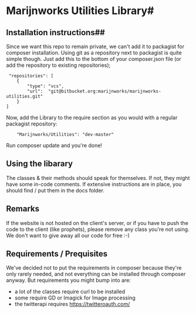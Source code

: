 # Marijnworks Utilities  Library#

## Installation instructions##

Since we want this repo to remain private, we can't add it to packagist for composer installation. Using git as a repository next to packagist is quite simple though. Just add this to the bottom of your composer.json file (or add the repository to existing repositories);
```!json
 "repositories": [
    {
        "type": "vcs",
        "url":  "git@bitbucket.org:marijnworks/marijnworks-utilities.git"
    }
]
```

Now, add the Library to the require section as you would with a regular packagist repository:
```
    "Marijnworks/Utilities": "dev-master"
```        

Run composer update and you're done!

## Using the libarary ##
The classes & their methods should speak for themselves. If not, they might have some in-code comments. 
If  extensive instructions are in place, you should find / put them in the docs folder.

## Remarks ##

If the website is not hosted on the client's server, or if you have to push the code to the client (like prophets), please remove any class you're not using. We don't want to give away all our code for free :-)


## Requirements / Prequisites ##

We've decided not to put the requirements in composer because they're only rarely needed, and not everything can be installed through composer anyway. But requirements you might bump into are:
* a lot of the classes require curl to be installed
* some require GD or Imagick for Image processing
* the twitterapi requires https://twitteroauth.com/